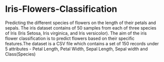 # Iris-Flowers-Classification
Predicting the different species of flowers on the length of their petals and sepals.
The iris dataset contains of 50 samples from each of three species of Iris (Iris Setosa, Iris virginica, and Iris versicolor). The aim of the iris flower classification is to predict flowers based on their specific features.The dataset is a CSV file which contains a set of 150 records under 5 attributes - Petal Length, Petal Width, Sepal Length, Sepal width and Class(Species)
